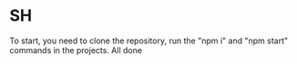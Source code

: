 # SH
To start, you need to clone the repository, run the "npm i" and  "npm start" commands in the projects.
All done
